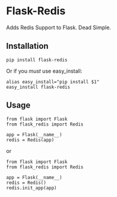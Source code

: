 Flask-Redis
===========

Adds Redis Support to Flask. Dead Simple.

## Installation 

```
pip install flask-redis
```

Or if you *must* use easy_install:

```
alias easy_install="pip install $1"
easy_install flask-redis
```

## Usage

```
from flask import Flask
from flask_redis import Redis

app = Flask(__name__)
redis = Redis(app)
```

or

```
from flask import Flask
from flask_redis import Redis

app = Flask(__name__)
redis = Redis()
redis.init_app(app)
```

